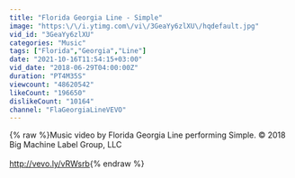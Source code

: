 ```yaml
---
title: "Florida Georgia Line - Simple"
image: "https:\/\/i.ytimg.com\/vi\/3GeaYy6zlXU\/hqdefault.jpg"
vid_id: "3GeaYy6zlXU"
categories: "Music"
tags: ["Florida","Georgia","Line"]
date: "2021-10-16T11:54:15+03:00"
vid_date: "2018-06-29T04:00:00Z"
duration: "PT4M35S"
viewcount: "48620542"
likeCount: "196650"
dislikeCount: "10164"
channel: "FlaGeorgiaLineVEVO"
---
```

{% raw %}Music video by Florida Georgia Line performing Simple. © 2018 Big Machine Label Group, LLC<br /><br /><a rel="nofollow" target="blank" href="http://vevo.ly/vRWsrb">http://vevo.ly/vRWsrb</a>{% endraw %}
